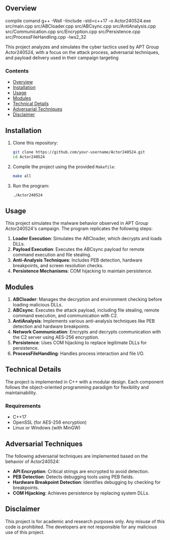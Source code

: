 
## Overview
compile comand g++ -Wall -Iinclude -std=c++17 -o Actor240524.exe src/main.cpp src/ABCloader.cpp src/ABCsync.cpp src/AntiAnalysis.cpp src/Communication.cpp src/Encryption.cpp src/Persistence.cpp src/ProcessFileHandling.cpp -lws2_32 

This project analyzes and simulates the cyber tactics used by APT Group Actor240524, with a focus on the attack process, adversarial techniques, and payload delivery used in their campaign targeting 

### Contents
- [Overview](#overview)
- [Installation](#installation)
- [Usage](#usage)
- [Modules](#modules)
- [Technical Details](#technical-details)
- [Adversarial Techniques](#adversarial-techniques)
- [Disclaimer](#disclaimer)

## Installation

1. Clone this repository:
    ```bash
    git clone https://github.com/your-username/Actor240524.git
    cd Actor240524
    ```

2. Compile the project using the provided `Makefile`:
    ```bash
    make all
    ```

3. Run the program:
    ```bash
    ./Actor240524
    ```

## Usage

This project simulates the malware behavior observed in APT Group Actor240524's campaign. The program replicates the following steps:

1. **Loader Execution**: Simulates the ABCloader, which decrypts and loads DLLs.
2. **Payload Execution**: Executes the ABCsync payload for remote command execution and file stealing.
3. **Anti-Analysis Techniques**: Includes PEB detection, hardware breakpoints, and screen resolution checks.
4. **Persistence Mechanisms**: COM hijacking to maintain persistence.

## Modules

1. **ABCloader**: Manages the decryption and environment checking before loading malicious DLLs.
2. **ABCsync**: Executes the attack payload, including file stealing, remote command execution, and communication with C2.
3. **AntiAnalysis**: Implements various anti-analysis techniques like PEB detection and hardware breakpoints.
4. **Network Communication**: Encrypts and decrypts communication with the C2 server using AES-256 encryption.
5. **Persistence**: Uses COM hijacking to replace legitimate DLLs for persistence.
6. **ProcessFileHandling**: Handles process interaction and file I/O.

## Technical Details

The project is implemented in C++ with a modular design. Each component follows the object-oriented programming paradigm for flexibility and maintainability.

### Requirements
- C++17
- OpenSSL (for AES-256 encryption)
- Linux or Windows (with MinGW)

## Adversarial Techniques

The following adversarial techniques are implemented based on the behavior of Actor240524:

- **API Encryption**: Critical strings are encrypted to avoid detection.
- **PEB Detection**: Detects debugging tools using PEB fields.
- **Hardware Breakpoint Detection**: Identifies debugging by checking for breakpoints.
- **COM Hijacking**: Achieves persistence by replacing system DLLs.

## Disclaimer

This project is for academic and research purposes only. Any misuse of this code is prohibited. The developers are not responsible for any malicious use of this project.
